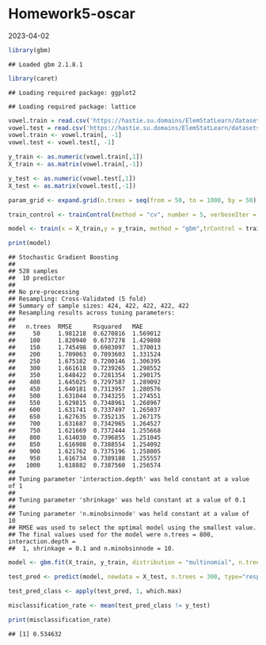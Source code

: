 Homework5-oscar
================
2023-04-02

``` r
library(gbm)
```

    ## Loaded gbm 2.1.8.1

``` r
library(caret)
```

    ## Loading required package: ggplot2

    ## Loading required package: lattice

``` r
vowel.train = read.csv('https://hastie.su.domains/ElemStatLearn/datasets/vowel.train')
vowel.test = read.csv('https://hastie.su.domains/ElemStatLearn/datasets/vowel.test')
vowel.train <- vowel.train[, -1]
vowel.test <- vowel.test[, -1]

y_train <- as.numeric(vowel.train[,1])
X_train <- as.matrix(vowel.train[,-1])

y_test <- as.numeric(vowel.test[,1])
X_test <- as.matrix(vowel.test[,-1])
```

``` r
param_grid <- expand.grid(n.trees = seq(from = 50, to = 1000, by = 50), interaction.depth = 1, shrinkage = 0.1, n.minobsinnode = 10)

train_control <- trainControl(method = "cv", number = 5, verboseIter = FALSE, allowParallel = TRUE)

model <- train(x = X_train,y = y_train, method = "gbm",trControl = train_control, tuneGrid = param_grid, verbose = FALSE)

print(model)
```

    ## Stochastic Gradient Boosting 
    ## 
    ## 528 samples
    ##  10 predictor
    ## 
    ## No pre-processing
    ## Resampling: Cross-Validated (5 fold) 
    ## Summary of sample sizes: 424, 422, 422, 422, 422 
    ## Resampling results across tuning parameters:
    ## 
    ##   n.trees  RMSE      Rsquared   MAE     
    ##     50     1.981218  0.6270816  1.569012
    ##    100     1.820940  0.6737278  1.429808
    ##    150     1.745498  0.6983097  1.370013
    ##    200     1.709063  0.7093603  1.331524
    ##    250     1.675182  0.7200146  1.306395
    ##    300     1.661618  0.7239265  1.298552
    ##    350     1.648422  0.7281354  1.290175
    ##    400     1.645025  0.7297587  1.289092
    ##    450     1.640181  0.7313957  1.280576
    ##    500     1.631044  0.7343255  1.274551
    ##    550     1.629815  0.7348961  1.268967
    ##    600     1.631741  0.7337497  1.265037
    ##    650     1.627635  0.7352135  1.267175
    ##    700     1.631687  0.7342965  1.264527
    ##    750     1.621669  0.7372444  1.255668
    ##    800     1.614038  0.7396855  1.251045
    ##    850     1.616908  0.7388554  1.254092
    ##    900     1.621762  0.7375196  1.258005
    ##    950     1.616734  0.7389188  1.255557
    ##   1000     1.618882  0.7387560  1.256574
    ## 
    ## Tuning parameter 'interaction.depth' was held constant at a value of 1
    ## 
    ## Tuning parameter 'shrinkage' was held constant at a value of 0.1
    ## 
    ## Tuning parameter 'n.minobsinnode' was held constant at a value of 10
    ## RMSE was used to select the optimal model using the smallest value.
    ## The final values used for the model were n.trees = 800, interaction.depth =
    ##  1, shrinkage = 0.1 and n.minobsinnode = 10.

``` r
model <- gbm.fit(X_train, y_train, distribution = "multinomial", n.trees = 300, interaction.depth = 1,shrinkage = 0.1,n.minobsinnode = 10,verbose = FALSE)

test_pred <- predict(model, newdata = X_test, n.trees = 300, type="response")

test_pred_class <- apply(test_pred, 1, which.max)

misclassification_rate <- mean(test_pred_class != y_test)

print(misclassification_rate)
```

    ## [1] 0.534632
